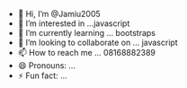 - 👋 Hi, I’m @Jamiu2005
- 👀 I’m interested in ...javascript
- 🌱 I’m currently learning ... bootstraps
- 💞️ I’m looking to collaborate on ... javascript
- 📫 How to reach me ... 08168882389
- 😄 Pronouns: ...
- ⚡ Fun fact: ...

<!---
Jamiu2005/Jamiu2005 is a ✨ special ✨ repository because its `README.md` (this file) appears on your GitHub profile.
You can click the Preview link to take a look at your changes.
--->
